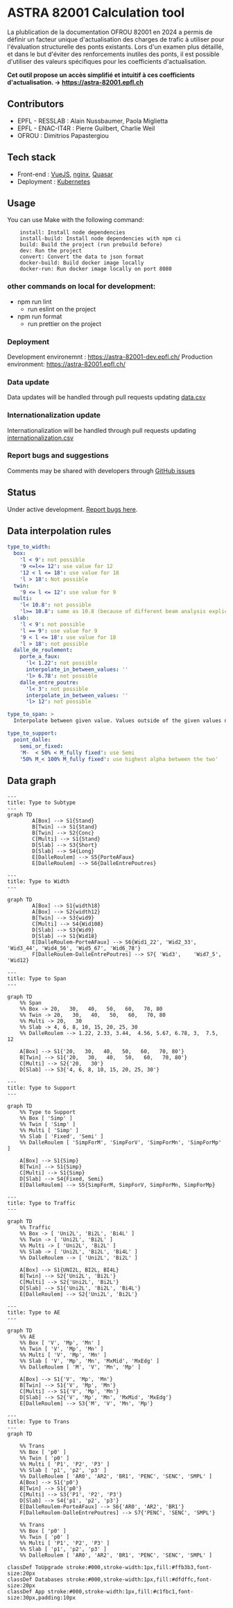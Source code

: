 # ASTRA 82001 Calculation tool

La plublication de la documentation OFROU 82001 en 2024 a permis de définir un facteur unique d'actualisation des charges de trafic à utiliser pour l'évaluation structurelle des ponts existants. Lors d'un examen plus détaillé, et dans le but d'éviter des renforcements inutiles des ponts, il est possible d'utiliser des valeurs spécifiques pour les coefficients d'actualisation.

**Cet outil propose un accès simplifié et intuitif à ces coefficients d'actualisation.
-> https://astra-82001.epfl.ch**

## Contributors

- EPFL - RESSLAB : Alain Nussbaumer, Paola Miglietta
- EPFL - ENAC-IT4R : Pierre Guilbert, Charlie Weil
- OFROU : Dimitrios Papastergiou

## Tech stack

- Front-end : [VueJS](https://vuejs.org/), [nginx](https://enginx.io/), [Quasar](url)
- Deployment : [Kubernetes](https://kubernetes.io/)

## Usage

You can use Make with the following command:

        install: Install node dependencies
        install-build: Install node dependencies with npm ci
        build: Build the project (run prebuild before)
        dev: Run the project
        convert: Convert the data to json format
        docker-build: Build docker image locally
        docker-run: Run docker image locally on port 8080

### other commands on local for development:

- npm run lint
  - run eslint on the project
- npm run format
  - run prettier on the project

### Deployment

Development environemnt : https://astra-82001-dev.epfl.ch/
Production environment: https://astra-82001.epfl.ch/

### Data update

Data updates will be handled through pull requests updating [data.csv](https://github.com/EPFL-ENAC/resslab-astra_82001/blob/main/src/assets/data/data.csv)

### Internationalization update

Internationalization will be handled through pull requests updating [internationalization.csv](https://github.com/EPFL-ENAC/resslab-astra_82001/blob/main/src/assets/data/internationalization.csv)

### Report bugs and suggestions

Comments may be shared with developers through [GitHub issues](<[https://github.com/EPFL-ENAC/resslab-astra_82001/blob/main/src/assets/data/data.csv](https://github.com/EPFL-ENAC/resslab-astra_82001/issues)>)

## Status

Under active development. [Report bugs here](https://github.com/EPFL-ENAC/resslab-astra_82001/issues).

## Data interpolation rules

```yaml
type_to_width:
  box:
    'l < 9': not possible
    '9 <=l<= 12': use value for 12
    '12 < l <= 18': use value for 18
    'l > 18': Not possible
  twin:
    '9 <= l <= 12': use value for 9
  multi:
    'l< 10.8': not possible
    'l>= 10.8': same as 10.8 (because of different beam analysis explicitly indicated)
  slab:
    'l < 9': not possible
    'l == 9': use value for 9
    '9 < l <= 18': use value for 18
    'l > 18': not possible
  dalle_de_roulement:
    porte_a_faux:
      'l< 1.22': not possible
      interpolate_in_between_values: ''
      'l> 6.78': not possible
    dalle_entre_poutre:
      'l< 3': not possible
      interpolate_in_between_values: ''
      'l> 12': not possible

type_to_span: >
  Interpolate between given value. Values outside of the given values not allowed for the type of bridge

type_to_support:
  point_dalle:
    semi_or_fixed:
    'M-  < 50% < M_fully fixed': use Semi
    '50% M_< 100% M_fully fixed': use highest alpha between the two'
```

## Data graph

```mermaid
---
title: Type to Subtype
---
graph TD
        A[Box] --> S1{Stand}
        B[Twin] --> S1{Stand}
        B[Twin] --> S2{Conc}
        C[Multi] --> S1{Stand}
        D[Slab] --> S3{Short}
        D[Slab] --> S4{Long}
        E[DalleRoulem] --> S5{PorteAFaux}
        E[DalleRoulem] --> S6{DalleEntrePoutres}

```

```mermaid
---
title: Type to Width
---

graph TD
        A[Box] --> S1{width18}
        A[Box] --> S2{width12}
        B[Twin] --> S3{wid9}
        C[Multi] --> S4{Wid108}
        D[Slab] --> S3{Wid9}
        D[Slab] --> S1{Wid18}
        E[DalleRoulem-PorteAFaux] --> S6{Wid1_22', 'Wid2_33', 'Wid3_44', 'Wid4_56', 'Wid5_67', 'Wid6_78'}
        F[DalleRoulem-DalleEntrePoutres] --> S7{ 'Wid3',    'Wid7_5', 'Wid12}
```

```mermaid
---
title: Type to Span
---

graph TD
    %% Span
    %% Box -> 20,   30,   40,   50,   60,   70, 80
    %% Twin -> 20,   30,   40,   50,   60,   70, 80
    %% Multi -> 20,   30
    %% Slab -> 4, 6, 8, 10, 15, 20, 25, 30
    %% DalleRoulem --> 1.22, 2.33, 3.44,  4.56, 5.67, 6.78, 3,  7.5,   12

    A[Box] --> S1{'20,   30,   40,   50,   60,   70, 80'}
    B[Twin] --> S1{'20,   30,   40,   50,   60,   70, 80'}
    C[Multi] --> S2{'20,   30'}
    D[Slab] --> S3{'4, 6, 8, 10, 15, 20, 25, 30'}
```

```mermaid
---
title: Type to Support
---

graph TD
    %% Type to Support
    %% Box [ 'Simp' ]
    %% Twin [ 'Simp' ]
    %% Multi [ 'Simp' ]
    %% Slab [ 'Fixed', 'Semi' ]
    %% DalleRoulem [ 'SimpForM', 'SimpForV', 'SimpForMn', 'SimpForMp' ]

    A[Box] --> S1{Simp}
    B[Twin] --> S1{Simp}
    C[Multi] --> S1{Simp}
    D[Slab] --> S4{Fixed, Semi}
    E[DalleRoulem] --> S5{SimpForM, SimpForV, SimpForMn, SimpForMp}
```

```mermaid
---
title: Type to Traffic
---

graph TD
    %% Traffic
    %% Box -> [ 'Uni2L', 'Bi2L', 'Bi4L' ]
    %% Twin -> [ 'Uni2L', 'Bi2L' ]
    %% Multi -> [ 'Uni2L', 'Bi2L' ]
    %% Slab -> [ 'Uni2L', 'Bi2L', 'Bi4L' ]
    %% DalleRoulem --> [ 'Uni2L', 'Bi2L' ]

    A[Box] --> S1{UNI2L, BI2L, BI4L}
    B[Twin] --> S2{'Uni2L', 'Bi2L'}
    C[Multi] --> S2{'Uni2L', 'Bi2L'}
    D[Slab] --> S1{'Uni2L', 'Bi2L', 'Bi4L'}
    E[DalleRoulem] --> S2{'Uni2L', 'Bi2L'}
```

```mermaid
---
title: Type to AE
---

graph TD
    %% AE
    %% Box [ 'V', 'Mp', 'Mn' ]
    %% Twin [ 'V', 'Mp', 'Mn' ]
    %% Multi [ 'V', 'Mp', 'Mn' ]
    %% Slab [ 'V', 'Mp', 'Mn', 'MxMid', 'MxEdg' ]
    %% DalleRoulem [ 'M', 'V', 'Mn', 'Mp' ]

    A[Box] --> S1{'V', 'Mp', 'Mn'}
    B[Twin] --> S1{'V', 'Mp', 'Mn'}
    C[Multi] --> S1{'V', 'Mp', 'Mn'}
    D[Slab] --> S2{'V', 'Mp', 'Mn', 'MxMid', 'MxEdg'}
    E[DalleRoulem] --> S3{'M', 'V', 'Mn', 'Mp'}
```

```mermaid
---
title: Type to Trans
---
graph TD

    %% Trans
    %% Box [ 'p0' ]
    %% Twin [ 'p0' ]
    %% Multi [ 'P1', 'P2', 'P3' ]
    %% Slab [ 'p1', 'p2', 'p3' ]
    %% DalleRoulem [ 'AR0', 'AR2', 'BR1', 'PENC', 'SENC', 'SMPL' ]
    A[Box] --> S1{'p0'}
    B[Twin] --> S1{'p0'}
    C[Multi] --> S3{'P1', 'P2', 'P3'}
    D[Slab] --> S4{'p1', 'p2', 'p3'}
    E[DalleRoulem-PorteAFaux] --> S6{'AR0', 'AR2', 'BR1'}
    F[DalleRoulem-DalleEntrePoutres] --> S7{'PENC', 'SENC', 'SMPL'}

    %% Trans
    %% Box [ 'p0' ]
    %% Twin [ 'p0' ]
    %% Multi [ 'P1', 'P2', 'P3' ]
    %% Slab [ 'p1', 'p2', 'p3' ]
    %% DalleRoulem [ 'AR0', 'AR2', 'BR1', 'PENC', 'SENC', 'SMPL' ]

classDef ToUpgrade stroke:#000,stroke-width:1px,fill:#ffb3b3,font-size:20px
classDef Databases stroke:#000,stroke-width:1px,fill:#dfdffc,font-size:20px
classDef App stroke:#000,stroke-width:1px,fill:#c1fbc1,font-size:30px,padding:10px
```
